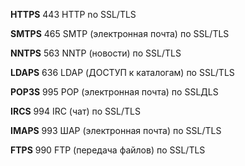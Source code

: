 **HTTPS** 443 HTTP no SSL/TLS

**SMTPS** 465 SMTP (электронная почта) по SSL/TLS

**NNTPS** 563 NNTP (новости) по SSL/TLS

**LDAPS** 636 LDAP (ДОСТУП к каталогам) по SSL/TLS

**POP3S** 995 POP (электронная почта) по SSLДLS

**IRCS** 994 IRC (чат) по SSL/TLS

**IMAPS** 993  ШАР (электронная почта) по SSL/TLS

**FTPS** 990 FTP (передача файлов) по SSL/TLS